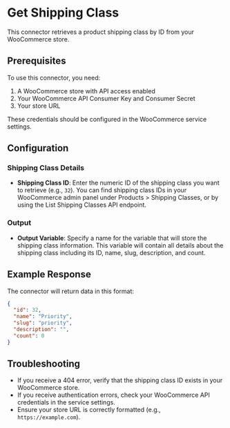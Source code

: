 # Get Shipping Class

This connector retrieves a product shipping class by ID from your WooCommerce store.

## Prerequisites

To use this connector, you need:

1. A WooCommerce store with API access enabled
2. Your WooCommerce API Consumer Key and Consumer Secret
3. Your store URL

These credentials should be configured in the WooCommerce service settings.

## Configuration

### Shipping Class Details

- **Shipping Class ID**: Enter the numeric ID of the shipping class you want to retrieve (e.g., `32`). You can find shipping class IDs in your WooCommerce admin panel under Products > Shipping Classes, or by using the List Shipping Classes API endpoint.

### Output

- **Output Variable**: Specify a name for the variable that will store the shipping class information. This variable will contain all details about the shipping class including its ID, name, slug, description, and count.

## Example Response

The connector will return data in this format:

```json
{
  "id": 32,
  "name": "Priority",
  "slug": "priority",
  "description": "",
  "count": 0
}
```

## Troubleshooting

- If you receive a 404 error, verify that the shipping class ID exists in your WooCommerce store.
- If you receive authentication errors, check your WooCommerce API credentials in the service settings.
- Ensure your store URL is correctly formatted (e.g., `https://example.com`).
